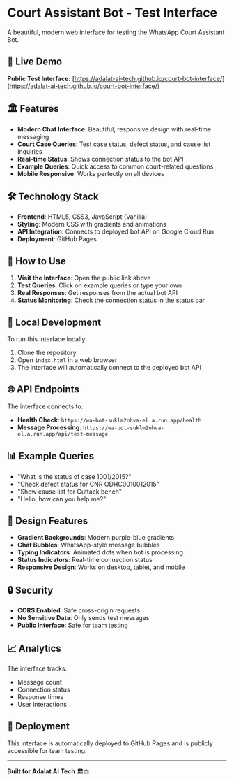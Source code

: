# Court Assistant Bot - Test Interface

A beautiful, modern web interface for testing the WhatsApp Court Assistant Bot.

## 🚀 Live Demo

**Public Test Interface:** [https://adalat-ai-tech.github.io/court-bot-interface/](https://adalat-ai-tech.github.io/court-bot-interface/)

## 🏛️ Features

- **Modern Chat Interface**: Beautiful, responsive design with real-time messaging
- **Court Case Queries**: Test case status, defect status, and cause list inquiries
- **Real-time Status**: Shows connection status to the bot API
- **Example Queries**: Quick access to common court-related questions
- **Mobile Responsive**: Works perfectly on all devices

## 🛠️ Technology Stack

- **Frontend**: HTML5, CSS3, JavaScript (Vanilla)
- **Styling**: Modern CSS with gradients and animations
- **API Integration**: Connects to deployed bot API on Google Cloud Run
- **Deployment**: GitHub Pages

## 📱 How to Use

1. **Visit the Interface**: Open the public link above
2. **Test Queries**: Click on example queries or type your own
3. **Real Responses**: Get responses from the actual bot API
4. **Status Monitoring**: Check the connection status in the status bar

## 🔧 Local Development

To run this interface locally:

1. Clone the repository
2. Open `index.html` in a web browser
3. The interface will automatically connect to the deployed bot API

## 🌐 API Endpoints

The interface connects to:
- **Health Check**: `https://wa-bot-suklm2nhva-el.a.run.app/health`
- **Message Processing**: `https://wa-bot-suklm2nhva-el.a.run.app/api/test-message`

## 📊 Example Queries

- "What is the status of case 1001/2015?"
- "Check defect status for CNR ODHC0010012015"
- "Show cause list for Cuttack bench"
- "Hello, how can you help me?"

## 🎨 Design Features

- **Gradient Backgrounds**: Modern purple-blue gradients
- **Chat Bubbles**: WhatsApp-style message bubbles
- **Typing Indicators**: Animated dots when bot is processing
- **Status Indicators**: Real-time connection status
- **Responsive Design**: Works on desktop, tablet, and mobile

## 🔒 Security

- **CORS Enabled**: Safe cross-origin requests
- **No Sensitive Data**: Only sends test messages
- **Public Interface**: Safe for team testing

## 📈 Analytics

The interface tracks:
- Message count
- Connection status
- Response times
- User interactions

## 🚀 Deployment

This interface is automatically deployed to GitHub Pages and is publicly accessible for team testing.

---

**Built for Adalat AI Tech** 🏛️⚖️ 